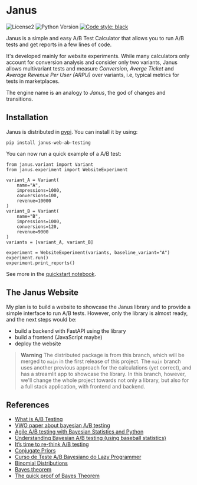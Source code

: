 # Janus

![License2](https://img.shields.io/github/license/lgabs/janus)
![Python Version](https://img.shields.io/badge/python-3.7%20%7C%203.8-brightgreen.svg)
[![Code style: black](https://img.shields.io/badge/code%20style-black-000000.svg)](https://github.com/psf/black)

Janus is a simple and easy A/B Test Calculator that allows you to run A/B tests and get reports in a few lines of code. 

It's developed mainly for website experiments. While many calculators only account for conversion analysis and consider only two variants, Janus allows multivariant tests and measure _Conversion_, _Averge Ticket_ and _Average Revenue Per User (ARPU)_ over variants, i.e, typical metrics for tests in marketplaces. 

The engine name is an analogy to _Janus_, the god of changes and transitions. 

## Installation

Janus is distributed in [pypi](https://pypi.org/project/janus-web-ab-testing/). You can install it by using:
```
pip install janus-web-ab-testing
```

You can now run a quick example of a A/B test:
```
from janus.variant import Variant
from janus.experiment import WebsiteExperiment

variant_A = Variant(
    name="A",
    impressions=1000, 
    conversions=100, 
    revenue=10000
)
variant_B = Variant(
    name="B",
    impressions=1000, 
    conversions=120, 
    revenue=9000
)
variants = [variant_A, variant_B]

experiment = WebsiteExperiment(variants, baseline_variant="A")
experiment.run()
experiment.print_reports()
```

See more in the [quickstart notebook](examples/Janus%20Quickstart.ipynb).

## The Janus Website

My plan is to build a website to showcase the Janus library and to provide a simple interface to run A/B tests. However, only the library is almost ready, and the next steps would be:
- build a backend with FastAPI using the library
- build a frontend (JavaScript maybe)
- deploy the website

> **Warning**
> The distributed package is from this branch, which will be merged to `main` in the first release of this project. The `main` branch uses another previous approach for the calculations (yet correct), and has a streamlit app to showcase the library.
> In this branch, however, we'll change the whole project towards not only a library, but also for a full stack application, with frontend and backend.


## References
* [What is A/B Testing](https://en.wikipedia.org/wiki/A/B_testing)
* [VWO paper about bayesian A/B testing](https://vwo.com/downloads/VWO_SmartStats_technical_whitepaper.pdf)
* [Agile A/B testing with Bayesian Statistics and Python](https://web.archive.org/web/20150419163005/http://www.bayesianwitch.com/blog/2014/bayesian_ab_test.html)
* [Understanding Bayesian A/B testing (using baseball statistics)](http://varianceexplained.org/r/bayesian_ab_baseball/)
* [It’s time to re-think A/B testing](https://mobiledevmemo.com/its-time-to-abandon-a-b-testing/)
* [Conjugate Priors](https://en.wikipedia.org/wiki/Conjugate_prior)
* [Curso de Teste A/B Bayesiano do Lazy Programmer](https://www.udemy.com/course/bayesian-machine-learning-in-python-ab-testing)
* [Binomial Distributions](https://www.youtube.com/watch?v=8idr1WZ1A7Q)
* [Bayes theorem](https://www.youtube.com/watch?v=HZGCoVF3YvM&t=9s)
* [The quick proof of Bayes Theorem](https://www.youtube.com/watch?v=U_85TaXbeIo)
